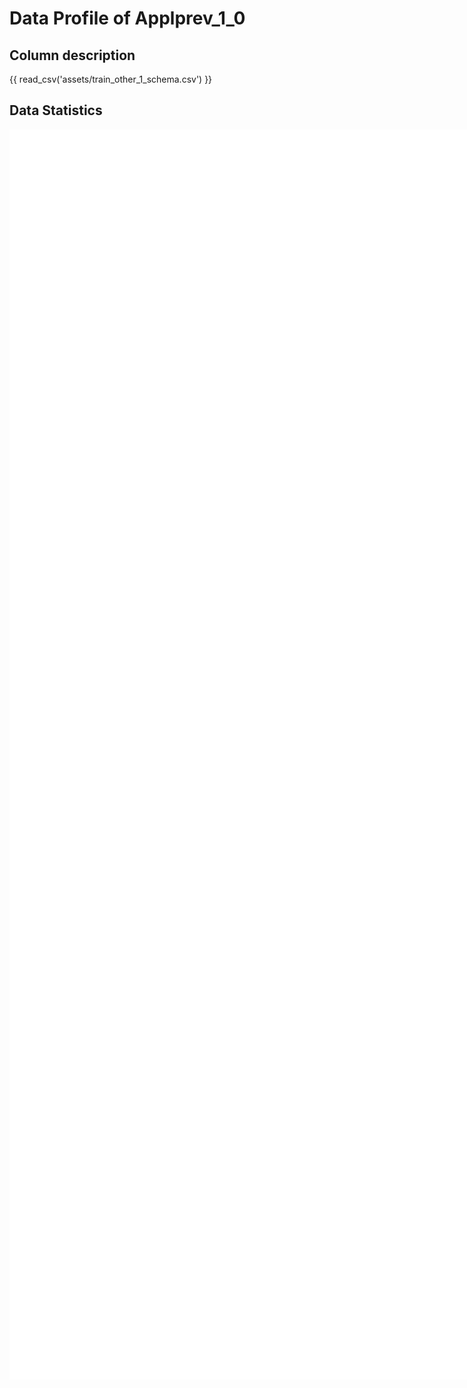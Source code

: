 # Data Profile of Applprev_1_0

## Column description

{{ read_csv('assets/train_other_1_schema.csv') }}

## Data Statistics

<iframe width=2800, height=2000 frameBorder=0 src="../assets/train_other_1_report.html"></iframe>

    
